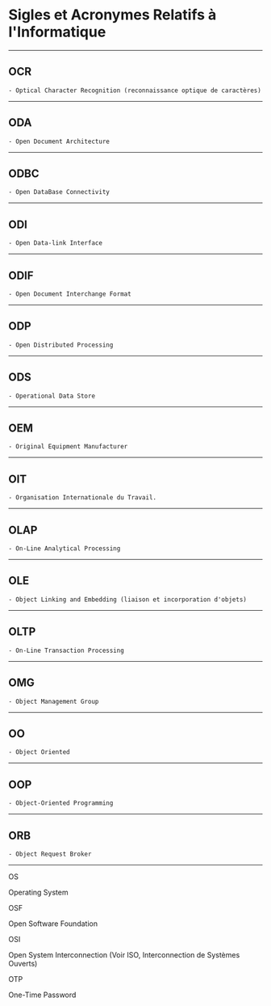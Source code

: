 # **Sigles et Acronymes Relatifs à l'Informatique**

---
## **OCR**

    - Optical Character Recognition (reconnaissance optique de caractères)
---
## **ODA**

    - Open Document Architecture
---
## **ODBC**

    - Open DataBase Connectivity
---
## **ODI**

    - Open Data-link Interface
---
## **ODIF**

    - Open Document Interchange Format
---
## **ODP**

    - Open Distributed Processing
---
## **ODS**

    - Operational Data Store
---
## **OEM**

    - Original Equipment Manufacturer
---
## **OIT**

    - Organisation Internationale du Travail.
---
## **OLAP**

    - On-Line Analytical Processing
---
## **OLE**

    - Object Linking and Embedding (liaison et incorporation d'objets)
---
## **OLTP**

    - On-Line Transaction Processing
---
## **OMG**

    - Object Management Group
---
## **OO**

    - Object Oriented
---
## **OOP**

    - Object-Oriented Programming
---
## **ORB**

    - Object Request Broker
---
OS

Operating System

OSF

Open Software Foundation

OSI

Open System Interconnection (Voir ISO, Interconnection de Systèmes Ouverts)

OTP

One-Time Password